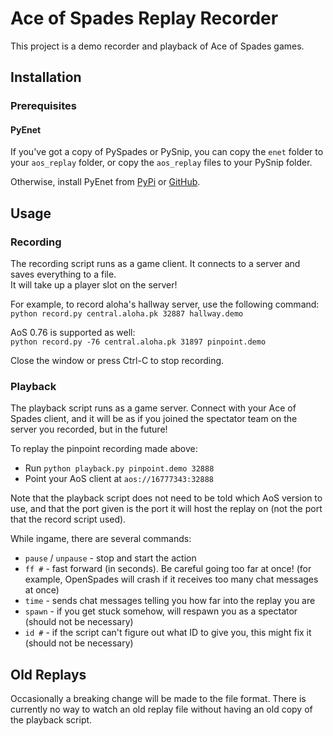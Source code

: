 # Ace of Spades Replay Recorder

This project is a demo recorder and playback of Ace of Spades games.

## Installation

### Prerequisites

#### PyEnet

If you've got a copy of PySpades or PySnip, you can copy the `enet` folder to your `aos_replay` folder, or copy the `aos_replay` files to your PySnip folder.

Otherwise, install PyEnet from [PyPi](https://pypi.python.org/pypi/pyenet) or [GitHub](https://github.com/aresch/pyenet).

## Usage

### Recording

The recording script runs as a game client. It connects to a server and saves everything to a file.  
It will take up a player slot on the server!

For example, to record aloha's hallway server, use the following command:  
`python record.py central.aloha.pk 32887 hallway.demo`

AoS 0.76 is supported as well:  
`python record.py -76 central.aloha.pk 31897 pinpoint.demo`

Close the window or press Ctrl-C to stop recording.

### Playback

The playback script runs as a game server. Connect with your Ace of Spades client, and it will be as if you joined the spectator team on the server you recorded, but in the future!

To replay the pinpoint recording made above:  
  
* Run `python playback.py pinpoint.demo 32888`
* Point your AoS client at `aos://16777343:32888`

Note that the playback script does not need to be told which AoS version to use, and that the port given is the port it will host the replay on (not the port that the record script used). 

While ingame, there are several commands:

* `pause` / `unpause` - stop and start the action
* `ff #` - fast forward (in seconds). Be careful going too far at once! (for example, OpenSpades will crash if it receives too many chat messages at once)
* `time` - sends chat messages telling you how far into the replay you are
* `spawn` - if you get stuck somehow, will respawn you as a spectator (should not be necessary)
* `id #` - if the script can't figure out what ID to give you, this might fix it (should not be necessary)

## Old Replays

Occasionally a breaking change will be made to the file format. There is currently no way to watch an old replay file without having an old copy of the playback script.